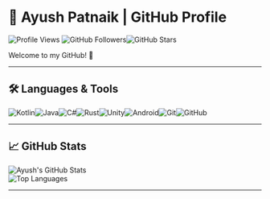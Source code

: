 # 🌟 Ayush Patnaik | GitHub Profile  

![Profile Views](https://komarev.com/ghpvc/?username=AyushPatnaik-17&color=blue&style=flat-square)  ![GitHub Followers](https://img.shields.io/github/followers/AyushPatnaik-17?style=flat-square)![GitHub Stars](https://img.shields.io/github/stars/AyushPatnaik-17?style=flat-square)  

Welcome to my GitHub! 🚀   

---

## 🛠️ Languages & Tools  
![Kotlin](https://img.shields.io/badge/Kotlin-%230095D5.svg?style=flat-square&logo=kotlin&logoColor=white)![Java](https://img.shields.io/badge/Java-%23ED8B00.svg?style=flat-square&logo=java&logoColor=white)![C#](https://img.shields.io/badge/C%23-%23239120.svg?style=flat-square&logo=c-sharp&logoColor=white)![Rust](https://img.shields.io/badge/Rust-%23000000.svg?style=flat-square&logo=rust&logoColor=white)![Unity](https://img.shields.io/badge/Unity-%23000000.svg?style=flat-square&logo=unity&logoColor=white)![Android](https://img.shields.io/badge/Android-%233DDC84.svg?style=flat-square&logo=android&logoColor=white)![Git](https://img.shields.io/badge/Git-%23F05033.svg?style=flat-square&logo=git&logoColor=white)![GitHub](https://img.shields.io/badge/GitHub-%23181717.svg?style=flat-square&logo=github&logoColor=white)  

---

## 📈 GitHub Stats  
![Ayush's GitHub Stats](https://github-readme-stats.vercel.app/api?username=AyushPatnaik-17&show_icons=true&theme=radical)  
![Top Languages](https://github-readme-stats.vercel.app/api/top-langs/?username=AyushPatnaik-17&layout=compact&theme=radical)  

---

